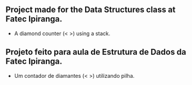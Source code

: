 ## Project made for the Data Structures class at Fatec Ipiranga.

- A diamond counter (< >) using a stack.

## Projeto feito para aula de Estrutura de Dados da Fatec Ipiranga.

- Um contador de diamantes (< >) utilizando pilha.